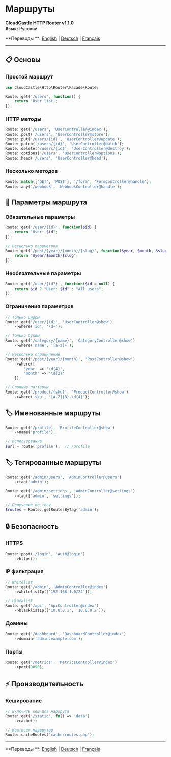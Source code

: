 # Маршруты

**CloudCastle HTTP Router v1.1.0**  
**Язык**: Русский

**Переводы
**: [English](../../en/documentation/routes.md) | [Deutsch](../../de/documentation/routes.md) | [Français](../../fr/documentation/routes.md)

---

## 📋 Основы

### Простой маршрут

```php
use CloudCastle\Http\Router\Facade\Route;

Route::get('/users', function() {
    return 'User list';
});
```

### HTTP методы

```php
Route::get('/users', 'UserController@index');
Route::post('/users', 'UserController@store');
Route::put('/users/{id}', 'UserController@update');
Route::patch('/users/{id}', 'UserController@patch');
Route::delete('/users/{id}', 'UserController@destroy');
Route::options('/users', 'UserController@options');
Route::head('/users', 'UserController@head');
```

### Несколько методов

```php
Route::match(['GET', 'POST'], '/form', 'FormController@handle');
Route::any('/webhook', 'WebhookController@handle');
```

## 🔗 Параметры маршрута

### Обязательные параметры

```php
Route::get('/user/{id}', function($id) {
    return "User: $id";
});

// Несколько параметров
Route::get('/post/{year}/{month}/{slug}', function($year, $month, $slug) {
    return "$year/$month/$slug";
});
```

### Необязательные параметры

```php
Route::get('/user/{id?}', function($id = null) {
    return $id ? "User: $id" : "All users";
});
```

### Ограничения параметров

```php
// Только цифры
Route::get('/user/{id}', 'UserController@show')
    ->where('id', '\d+');

// Только буквы
Route::get('/category/{name}', 'CategoryController@show')
    ->where('name', '[a-z]+');

// Несколько ограничений
Route::get('/post/{year}/{month}', 'PostController@show')
    ->where([
        'year' => '\d{4}',
        'month' => '\d{2}'
    ]);

// Сложные паттерны
Route::get('/product/{sku}', 'ProductController@show')
    ->where('sku', '[A-Z]{3}-\d{4}');
```

## 🏷️ Именованные маршруты

```php
Route::get('/profile', 'ProfileController@show')
    ->name('profile');

// Использование
$url = route('profile');  // /profile
```

## 🏷️ Тегированные маршруты

```php
Route::get('/admin/users', 'AdminController@users')
    ->tag('admin');

Route::get('/admin/settings', 'AdminController@settings')
    ->tag(['admin', 'settings']);

// Получение по тегу
$routes = Route::getRoutesByTag('admin');
```

## 🔒 Безопасность

### HTTPS

```php
Route::post('/login', 'Auth@login')
    ->https();
```

### IP фильтрация

```php
// Whitelist
Route::get('/admin', 'AdminController@index')
    ->whitelistIp(['192.168.1.0/24']);

// Blacklist
Route::get('/api', 'ApiController@index')
    ->blacklistIp(['10.0.0.1', '10.0.0.2']);
```

### Домены

```php
Route::get('/dashboard', 'DashboardController@index')
    ->domain('admin.example.com');
```

### Порты

```php
Route::get('/metrics', 'MetricsController@index')
    ->port(9090);
```

## ⚡ Производительность

### Кеширование

```php
// Включить кеш для маршрута
Route::get('/static', fn() => 'data')
    ->cache();

// Кеш всех маршрутов
Route::cacheRoutes('cache/routes.php');
```

---

**Переводы
**: [English](../../en/documentation/routes.md) | [Deutsch](../../de/documentation/routes.md) | [Français](../../fr/documentation/routes.md)

